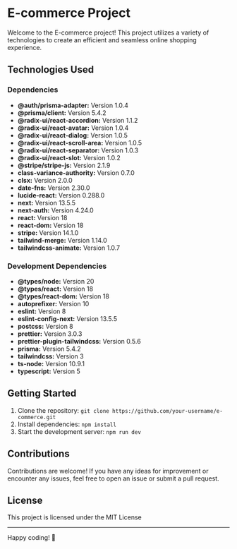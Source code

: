 # E-commerce Project

Welcome to the E-commerce project! This project utilizes a variety of technologies to create an efficient and seamless online shopping experience.

## Technologies Used

### Dependencies

- **@auth/prisma-adapter:** Version 1.0.4
- **@prisma/client:** Version 5.4.2
- **@radix-ui/react-accordion:** Version 1.1.2
- **@radix-ui/react-avatar:** Version 1.0.4
- **@radix-ui/react-dialog:** Version 1.0.5
- **@radix-ui/react-scroll-area:** Version 1.0.5
- **@radix-ui/react-separator:** Version 1.0.3
- **@radix-ui/react-slot:** Version 1.0.2
- **@stripe/stripe-js:** Version 2.1.9
- **class-variance-authority:** Version 0.7.0
- **clsx:** Version 2.0.0
- **date-fns:** Version 2.30.0
- **lucide-react:** Version 0.288.0
- **next:** Version 13.5.5
- **next-auth:** Version 4.24.0
- **react:** Version 18
- **react-dom:** Version 18
- **stripe:** Version 14.1.0
- **tailwind-merge:** Version 1.14.0
- **tailwindcss-animate:** Version 1.0.7

### Development Dependencies

- **@types/node:** Version 20
- **@types/react:** Version 18
- **@types/react-dom:** Version 18
- **autoprefixer:** Version 10
- **eslint:** Version 8
- **eslint-config-next:** Version 13.5.5
- **postcss:** Version 8
- **prettier:** Version 3.0.3
- **prettier-plugin-tailwindcss:** Version 0.5.6
- **prisma:** Version 5.4.2
- **tailwindcss:** Version 3
- **ts-node:** Version 10.9.1
- **typescript:** Version 5

## Getting Started

1. Clone the repository: `git clone https://github.com/your-username/e-commerce.git`
2. Install dependencies: `npm install`
3. Start the development server: `npm run dev`

## Contributions

Contributions are welcome! If you have any ideas for improvement or encounter any issues, feel free to open an issue or submit a pull request.

## License

This project is licensed under the MIT License

---

Happy coding! 🚀
